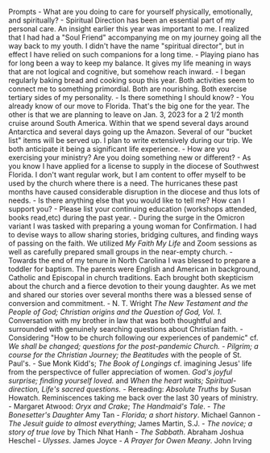 Prompts
		- What are you doing to care for yourself physically, emotionally, and spiritually? 
			- Spiritual Direction has been an essential part of my personal care. An insight earlier this year was important to me. I realized that I had had a "Soul Friend" accompanying me on my journey going all the way back to my youth. I didn't have the name "spiritual director", but in effect I have relied on such companions for a long time.
			- Playing piano has for long been a way to keep my balance. It gives my life meaning in ways that are not logical and cognitive, but somehow reach inward.
			- I began regularly baking bread and cooking soup this year. Both activities seem to connect me to something primordial. Both are nourishing. Both exercise tertiary sides of my personality. 
		- Is there something I should know?
			- You already know of our move to Florida. That's the big one for the year. The other is that we are planning to leave on Jan. 3, 2023 for a 2 1/2 month cruise around South America. Within that we spend several days around Antarctica and several days going up the Amazon. Several of our "bucket list" items will be served up. I plan to write extensively during our trip. We both anticipate it being a significant life experience. 
		- How are you exercising your ministry? Are you doing something new or different?
			- As you know I have applied for a license to supply in the diocese of Southwest Florida. I don't want regular work, but I am content to offer myself to be used by the church where there is a need. The hurricanes these past months have caused considerable disruption in the diocese and thus lots of needs.
		- Is there anything else that you would like to tell me? How can I support you?
	- Please list your continuing education (workshops attended, books read,etc) during the past year.
		- During the surge in the Omicron variant I was tasked with preparing a young woman for Confirmation. I had to devise ways to allow sharing stories, bridging cultures, and finding ways of passing on the faith. We utilized *My Faith My Life* and Zoom sessions as well as carefully prepared small groups in the near-empty church.
		-  Towards the end of my tenure in North Carolina I was blessed to prepare a toddler for baptism. The parents were English and American in background, Catholic and Episcopal in church traditions. Each brought both skepticism about the church and a fierce devotion to their young daughter. As we met and shared our stories over several months there was a blessed sense of conversion and commitment.
		- N. T. Wright *The New Testament and the People of God; Christian origins and the Question of God, Vol. 1*. Conversation with my brother in law that was both thoughtful and surrounded with genuinely searching questions about Christian faith.
		- Considering "How to be church following our experiences of pandemic" cf. *We shall be changed; questions for the post-pandemic Church.*
		- *Pilgrim; a course for the Christian Journey; the Beatitudes* with the people of St. Paul's.
		- Sue Monk Kidd's; *The Book of Longings* cf. imagining Jesus' life from the perspectivce of fuller appreciation of women. *God's joyful surprise; finding yourself loved.* and *When the heart waits; Spiritual-direction, Life's sacred questions.*
		- Rereading: *Absolute Truths* by Susan Howatch. Reminiscences taking me back over the last 30 years of ministry.
		- Margaret Atwood: *Oryx and Crake*; *The Handmaid's Tale*.
		- *The Bonesetter's Daughter* Amy Tan
		- *Florida; a short history*. Michael Gannon
		- *The Jesuit guide to almost everything*; James Martin, S.J.
		- *The novice; a story of true love* by Thich Nhat Hanh
		- *The Sabbath*. Abraham Joshua Heschel
		- *Ulysses*. James Joyce
		- *A Prayer for Owen Meany*. John Irving